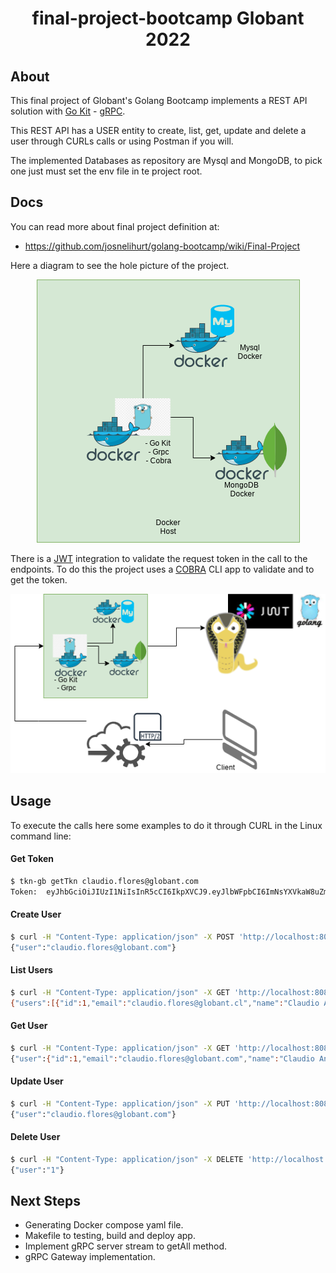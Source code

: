 <div align="center">
<h1>final-project-bootcamp Globant 2022</h1>
</div>

## About

This final project of Globant's Golang Bootcamp implements a REST API solution with [Go Kit](https://gokit.io/) - [gRPC](https://grpc.io/docs/languages/go/basics/).

This REST API has a USER entity to create, list, get, update and delete a user through CURLs calls or using Postman if you will.

The implemented Databases as repository are Mysql and MongoDB, to pick one just must set the env file in te project root.

## Docs

You can read more about final project definition at:

- https://github.com/josnelihurt/golang-bootcamp/wiki/Final-Project

Here a diagram to see the hole picture of the project.

<div align="center">
<img src="images/general_arch.png" />
</div>

There is a [JWT](https://jwt.io/) integration to validate the request token in the call to the endpoints. To do this the project uses a [COBRA](https://github.com/spf13/cobra) CLI app to validate and to get the token.

<div align="center">
<img src="images/Cobra-jwt_diagram.png" />
</div>

## Usage
To execute the calls here some examples to do it through CURL in the Linux command line:
#### Get Token
```sh
$ tkn-gb getTkn claudio.flores@globant.com
Token:  eyJhbGciOiJIUzI1NiIsInR5cCI6IkpXVCJ9.eyJlbWFpbCI6ImNsYXVkaW8uZmxvcmVzQGdsb2JhbnQuY29tIiwiZXhwIjoxNjQzMzg1Mzg5LCJpYXQiOjE2NDMzODE3NTksIm5iZiI6MTY0MzM4MTc1OX0.RdG4g8Jy1YCDiCkYlTNfdyB9yuoQ0vgIWOt4VBT45aU
```
#### Create User
```sh
$ curl -H "Content-Type: application/json" -X POST 'http://localhost:8080/user/' -d'{"name":"Claudio Andres","lastname":"Flores Sapiain","email":"claudio.flores@globant.com","age":"39","status":"1"}'  -H 'Authorization:Bearer eyJhbGciOiJIUzI1NiIsInR5cCI6IkpXVCJ9.eyJlbWFpbCI6ImNsYXVkaW8uZmxvcmVzQGdsb2JhbnQuY29tIiwiZXhwIjoxNjQzMzg1Mzg5LCJpYXQiOjE2NDMzODE3NTksIm5iZiI6MTY0MzM4MTc1OX0.RdG4g8Jy1YCDiCkYlTNfdyB9yuoQ0vgIWOt4VBT45aU'
{"user":"claudio.flores@globant.com"}
```
#### List Users
```sh
$ curl -H "Content-Type: application/json" -X GET 'http://localhost:8080/user/' -H 'Authorization:Bearer eyJhbGciOiJIUzI1NiIsInR5cCI6IkpXVCJ9.eyJlbWFpbCI6ImNsYXVkaW8uZmxvcmVzQGdsb2JhbnQuY29tIiwiZXhwIjoxNjQzMzg1Mzg5LCJpYXQiOjE2NDMzODE3NTksIm5iZiI6MTY0MzM4MTc1OX0.RdG4g8Jy1YCDiCkYlTNfdyB9yuoQ0vgIWOt4VBT45aU'
{"users":[{"id":1,"email":"claudio.flores@globant.cl","name":"Claudio Andres","lastname":"Flores Sapiain","age":"39","status":"1"},{"id":1,"email":"claudio.flores@globant.cll","name":"ca","lastname":"fs","age":"35","status":"0"},{"id":1,"email":"claudio.flores@globant.com","name":"Claudio Andres","lastname":"Flores Sapiain","age":"39","status":"1"}]}
```
#### Get User
```sh
$ curl -H "Content-Type: application/json" -X GET 'http://localhost:8080/user/claudio.flores@globant.com' -H 'Authorization:Bearer eyJhbGciOiJIUzI1NiIsInR5cCI6IkpXVCJ9.eyJlbWFpbCI6ImNsYXVkaW8uZmxvcmVzQGdsb2JhbnQuY29tIiwiZXhwIjoxNjQzMzg1Mzg5LCJpYXQiOjE2NDMzODE3NTksIm5iZiI6MTY0MzM4MTc1OX0.RdG4g8Jy1YCDiCkYlTNfdyB9yuoQ0vgIWOt4VBT45aU'
{"user":{"id":1,"email":"claudio.flores@globant.com","name":"Claudio Andres","lastname":"Flores Sapiain","age":"39","status":"1"}}
```
#### Update User
```sh
$ curl -H "Content-Type: application/json" -X PUT 'http://localhost:8080/user/claudio.flores@globant.com' -d'{"name":"Claudio","lastname":"Flores","age":"39","status":"1"}'  -H 'Authorization:Bearer eyJhbGciOiJIUzI1NiIsInR5cCI6IkpXVCJ9.eyJlbWFpbCI6ImNsYXVkaW8uZmxvcmVzQGdsb2JhbnQuY29tIiwiZXhwIjoxNjQzMzg1Mzg5LCJpYXQiOjE2NDMzODE3NTksIm5iZiI6MTY0MzM4MTc1OX0.RdG4g8Jy1YCDiCkYlTNfdyB9yuoQ0vgIWOt4VBT45aU' 
{"user":"claudio.flores@globant.com"}
```
#### Delete User
```sh
$ curl -H "Content-Type: application/json" -X DELETE 'http://localhost:8080/user/1' -H 'Authorization:Bearer eyJhbGciOiJIUzI1NiIsInR5cCI6IkpXVCJ9.eyJlbWFpbCI6ImNsYXVkaW8uZmxvcmVzQGdsb2JhbnQuY29tIiwiZXhwIjoxNjQzMzg1Mzg5LCJpYXQiOjE2NDMzODE3NTksIm5iZiI6MTY0MzM4MTc1OX0.RdG4g8Jy1YCDiCkYlTNfdyB9yuoQ0vgIWOt4VBT45aU'
{"user":"1"}
```

## Next Steps
- Generating Docker compose yaml file.
- Makefile to testing, build and deploy app.
- Implement gRPC server stream to getAll method.
- gRPC Gateway implementation.





